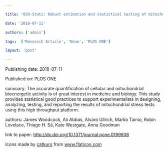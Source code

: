 ---
title: 'OCR-Stats: Robust estimation and statistical testing of mitochondrial respiration activities using Seahorse XF Analyzer'
date: '2018-07-11'
authors: ['admin']
tags:  ['Research Article', 'None', 'PLOS ONE']
layout: 'post'
---
Publishing date: 2018-07-11

Published on: PLOS ONE

summary: The accurate quantification of cellular and mitochondrial bioenergetic activity is of great interest in medicine and biology. This study provides statistical good practices to support experimentalists in designing, analyzing, testing, and reporting the results of mitochondrial stress tests using this high throughput platform.

authors: James Woodcock, Ali Abbas, Alvaro Ullrich, Marko Tainio, Robin Lovelace, Thiago H. Sá, Kate Westgate, Anna Goodman

link to paper: http://dx.doi.org/10.1371/journal.pone.0199938

Icons made by <a href="https://www.flaticon.com/free-icon/bookshelves_3576884" title="catkuro">catkuro</a> from <a href="https://www.flaticon.com/" title="Flaticon"> www.flaticon.com</a>